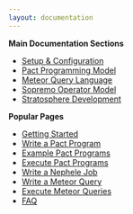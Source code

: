 ```yaml
---
layout: documentation
---
```

**Main Documentation Sections**
*  [Setup & Configuration](setupandconfig)
*  [Pact Programming Model](pactprogrammingmodel)
*  [Meteor Query Language](meteorql)
*  [Sopremo Operator Model](sopremoopmod)
*  [Stratosphere Development](stratospheredev)

**Popular Pages**
*  [Getting Started](gettingstarted)
*  [Write a Pact Program](writepactprogram)
*  [Example Pact Programs](pactexamples)
*  [Execute Pact Programs](executepactprogram)
*  [Write a Nephele Job](writingnehelejobs)
*  [Write a Meteor Query](meteorquery)
*  [Execute Meteor Queries](meteorexecution)
*  [FAQ](faq)



